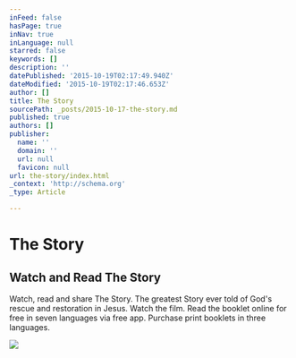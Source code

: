 ```yaml
---
inFeed: false
hasPage: true
inNav: true
inLanguage: null
starred: false
keywords: []
description: ''
datePublished: '2015-10-19T02:17:49.940Z'
dateModified: '2015-10-19T02:17:46.653Z'
author: []
title: The Story
sourcePath: _posts/2015-10-17-the-story.md
published: true
authors: []
publisher:
  name: ''
  domain: ''
  url: null
  favicon: null
url: the-story/index.html
_context: 'http://schema.org'
_type: Article

---
```

# The Story

<article style=""><h1>Watch and Read The Story</h1><p>Watch, read and share The Story. The greatest Story ever told of God's rescue and restoration in Jesus. Watch the film. Read the booklet online for free in seven languages via free app. Purchase print booklets in three languages.</p><img src="http://viewthestory.com/img/social/the_story.jpg" /></article>